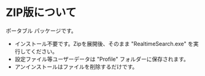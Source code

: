 # ZIP版について

ポータブル パッケージです。  

* インストール不要です。Zipを展開後、そのまま "RealtimeSearch.exe" を実行してください。  
* 設定ファイル等ユーザーデータは "Profile" フォルダーに保存されます。  
* アンインストールはファイルを削除するだけです。

